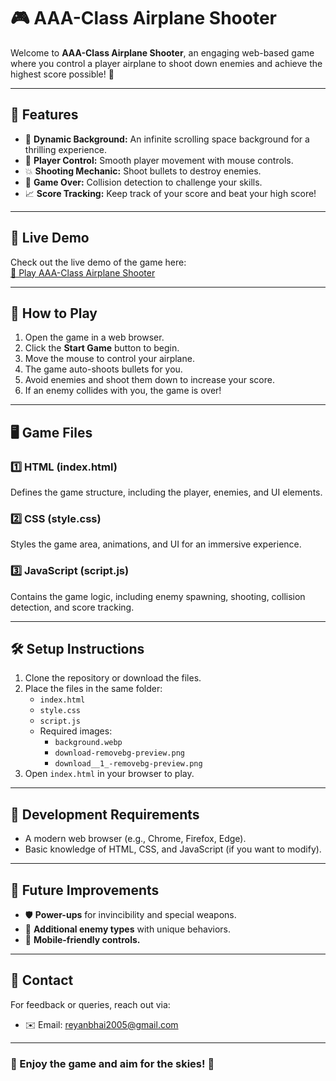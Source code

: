 # 🎮 AAA-Class Airplane Shooter

Welcome to **AAA-Class Airplane Shooter**, an engaging web-based game where you control a player airplane to shoot down enemies and achieve the highest score possible! 🚀

---

## 📝 Features
- 🌌 **Dynamic Background:** An infinite scrolling space background for a thrilling experience.
- 🎯 **Player Control:** Smooth player movement with mouse controls.
- 💥 **Shooting Mechanic:** Shoot bullets to destroy enemies.
- 🛑 **Game Over:** Collision detection to challenge your skills.
- 📈 **Score Tracking:** Keep track of your score and beat your high score!

---

## 🚀 Live Demo
Check out the live demo of the game here:  
[🔗 Play AAA-Class Airplane Shooter](https://your-demo-link.com)

---

## 🚀 How to Play
1. Open the game in a web browser.
2. Click the **Start Game** button to begin.
3. Move the mouse to control your airplane.
4. The game auto-shoots bullets for you.
5. Avoid enemies and shoot them down to increase your score.
6. If an enemy collides with you, the game is over!

---

## 🖥️ Game Files
### 1️⃣ **HTML (index.html)**  
Defines the game structure, including the player, enemies, and UI elements.

### 2️⃣ **CSS (style.css)**  
Styles the game area, animations, and UI for an immersive experience.

### 3️⃣ **JavaScript (script.js)**  
Contains the game logic, including enemy spawning, shooting, collision detection, and score tracking.

---

## 🛠️ Setup Instructions
1. Clone the repository or download the files.
2. Place the files in the same folder:
   - `index.html`
   - `style.css`
   - `script.js`
   - Required images:
     - `background.webp`
     - `download-removebg-preview.png`
     - `download__1_-removebg-preview.png`
3. Open `index.html` in your browser to play.

---

## 🔧 Development Requirements
- A modern web browser (e.g., Chrome, Firefox, Edge).
- Basic knowledge of HTML, CSS, and JavaScript (if you want to modify).

---

## 🚀 Future Improvements
- 🛡️ **Power-ups** for invincibility and special weapons.
- 🧩 **Additional enemy types** with unique behaviors.
- 📱 **Mobile-friendly controls.**

---

## 📧 Contact
For feedback or queries, reach out via:
- ✉️ Email: [reyanbhai2005@gmail.com](mailto:reyanbhai2005@gmail.com)

---

### 🎉 Enjoy the game and aim for the skies! 🌟
